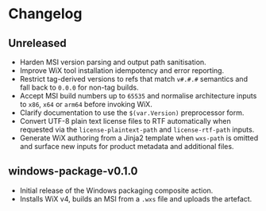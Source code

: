 # Changelog

## Unreleased

- Harden MSI version parsing and output path sanitisation.
- Improve WiX tool installation idempotency and error reporting.
- Restrict tag-derived versions to refs that match `v#.#.#` semantics and fall
  back to `0.0.0` for non-tag builds.
- Accept MSI build numbers up to `65535` and normalise architecture inputs to
  `x86`, `x64` or `arm64` before invoking WiX.
- Clarify documentation to use the `$(var.Version)` preprocessor form.
- Convert UTF-8 plain text license files to RTF automatically when requested
  via the `license-plaintext-path` and `license-rtf-path` inputs.
- Generate WiX authoring from a Jinja2 template when `wxs-path` is omitted and
  surface new inputs for product metadata and additional files.

## windows-package-v0.1.0

- Initial release of the Windows packaging composite action.
- Installs WiX v4, builds an MSI from a `.wxs` file and uploads the artefact.
